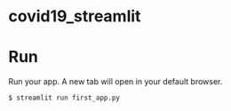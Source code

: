 # covid19_streamlit

# Run
Run your app. A new tab will open in your default browser.
```
$ streamlit run first_app.py
```
